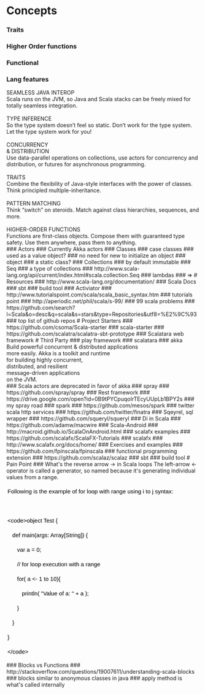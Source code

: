 # Concepts
### Traits
### Higher Order functions
### Functional
### Lang features
<div>SEAMLESS JAVA INTEROP<br></div><div>Scala runs on the JVM, so Java and Scala stacks can be freely mixed for totally seamless integration.</div><div><br></div><div>TYPE INFERENCE</div><div>So the type system doesn’t feel so static. Don’t work for the type system. Let the type system work for you!</div><div><br></div><div>CONCURRENCY</div><div>&amp; DISTRIBUTION</div><div>Use data-parallel operations on collections, use actors for concurrency and distribution, or futures for asynchronous programming.</div><div><br></div><div>TRAITS</div><div>Combine the flexibility of Java-style interfaces with the power of classes. Think principled multiple-inheritance.</div><div><br></div><div>PATTERN MATCHING</div><div>Think “switch” on steroids. Match against class hierarchies, sequences, and more.</div><div><br></div><div>HIGHER-ORDER FUNCTIONS</div><div>Functions are first-class objects. Compose them with guaranteed type safety. Use them anywhere, pass them to anything.</div>
### Actors
### Currently Akka actors
### Classes 
### case classes
### used as a value object?
### no need for new to initialize an object
### object
### a static class?
### Collections
### by default immutable
### Seq
### a type of collections
### http://www.scala-lang.org/api/current/index.html#scala.collection.Seq
### lambdas
### =>
# Resources
### http://www.scala-lang.org/documentation/
### Scala Docs
### sbt
### build tool
### Activiator
### http://www.tutorialspoint.com/scala/scala_basic_syntax.htm
### tutorials point
### http://aperiodic.net/phil/scala/s-99/
### 99 scala problems
### https://github.com/search?l=Scala&o=desc&q=scala&s=stars&type=Repositories&utf8=%E2%9C%93
### top list of github repos
# Project Starters
### https://github.com/csoma/Scala-starter
### scala-starter
### https://github.com/scalatra/scalatra-sbt-prototype
### Scalatara web framework
# Third Party
### play framework
### scalatara
### akka
<div>Build powerful concurrent &amp; distributed applications</div><div>more easily. Akka is a toolkit and runtime</div><div>for building highly concurrent,</div><div>distributed, and resilient</div><div>message-driven applications</div><div>on the JVM.</div>
### Scala actors are deprecated in favor of akka
### spray
### https://github.com/spray/spray
### Rest framework
### https://drive.google.com/open?id=0B9tPYCpuqoIrTEcyUUpLb1BPY2s
### my spray road
### spark
### https://github.com/mesos/spark
### twitter scala http services
### https://github.com/twitter/finatra
### Sqeyrel, sql wrapper
### https://github.com/squeryl/squeryl
### Di in Scala
### https://github.com/adamw/macwire
### Scala-Android
### http://macroid.github.io/ScalaOnAndroid.html
### scalafx examples
### https://github.com/scalafx/ScalaFX-Tutorials
### scalafx
### http://www.scalafx.org/docs/home/
### Exercises and examples
### https://github.com/fpinscala/fpinscala
### functional programming extension
### https://github.com/scalaz/scalaz
### sbt
### build tool
# Pain Point
### What's the reverse arrow -> in Scala loops
The left-arrow &lt;- operator is called a generator, so named because it's generating individual values from a range.<div><br></div><div><p style="box-sizing: border-box; margin: 0em 0.2em 1em; word-wrap: break-word; padding: 0px; text-align: justify;"><font color="#000000" face="Verdana, Geneva, Tahoma, Arial, Helvetica, sans-serif"><span style="font-size: 15px; line-height: 24px;">Following is the example of for loop with range using i to j syntax:</span></font></p><p style="box-sizing: border-box; margin: 0em 0.2em 1em; word-wrap: break-word; padding: 0px; text-align: justify;"><font color="#000000" face="Verdana, Geneva, Tahoma, Arial, Helvetica, sans-serif"><span style="font-size: 15px; line-height: 24px;"><br></span></font></p><p style="box-sizing: border-box; margin: 0em 0.2em 1em; word-wrap: break-word; padding: 0px; text-align: justify;"><font color="#000000" face="Verdana, Geneva, Tahoma, Arial, Helvetica, sans-serif"><span style="font-size: 15px; line-height: 24px;">&lt;code&gt;object Test {</span></font></p><p style="box-sizing: border-box; margin: 0em 0.2em 1em; word-wrap: break-word; padding: 0px; text-align: justify;"><font color="#000000" face="Verdana, Geneva, Tahoma, Arial, Helvetica, sans-serif"><span style="font-size: 15px; line-height: 24px;">&nbsp; &nbsp;def main(args: Array[String]) {</span></font></p><p style="box-sizing: border-box; margin: 0em 0.2em 1em; word-wrap: break-word; padding: 0px; text-align: justify;"><font color="#000000" face="Verdana, Geneva, Tahoma, Arial, Helvetica, sans-serif"><span style="font-size: 15px; line-height: 24px;">&nbsp; &nbsp; &nbsp; var a = 0;</span></font></p><p style="box-sizing: border-box; margin: 0em 0.2em 1em; word-wrap: break-word; padding: 0px; text-align: justify;"><font color="#000000" face="Verdana, Geneva, Tahoma, Arial, Helvetica, sans-serif"><span style="font-size: 15px; line-height: 24px;">&nbsp; &nbsp; &nbsp; // for loop execution with a range</span></font></p><p style="box-sizing: border-box; margin: 0em 0.2em 1em; word-wrap: break-word; padding: 0px; text-align: justify;"><font color="#000000" face="Verdana, Geneva, Tahoma, Arial, Helvetica, sans-serif"><span style="font-size: 15px; line-height: 24px;">&nbsp; &nbsp; &nbsp; for( a &lt;- 1 to 10){</span></font></p><p style="box-sizing: border-box; margin: 0em 0.2em 1em; word-wrap: break-word; padding: 0px; text-align: justify;"><font color="#000000" face="Verdana, Geneva, Tahoma, Arial, Helvetica, sans-serif"><span style="font-size: 15px; line-height: 24px;">&nbsp; &nbsp; &nbsp; &nbsp; &nbsp;println( "Value of a: " + a );</span></font></p><p style="box-sizing: border-box; margin: 0em 0.2em 1em; word-wrap: break-word; padding: 0px; text-align: justify;"><font color="#000000" face="Verdana, Geneva, Tahoma, Arial, Helvetica, sans-serif"><span style="font-size: 15px; line-height: 24px;">&nbsp; &nbsp; &nbsp; }</span></font></p><p style="box-sizing: border-box; margin: 0em 0.2em 1em; word-wrap: break-word; padding: 0px; text-align: justify;"><font color="#000000" face="Verdana, Geneva, Tahoma, Arial, Helvetica, sans-serif"><span style="font-size: 15px; line-height: 24px;">&nbsp; &nbsp;}</span></font></p><p style="box-sizing: border-box; margin: 0em 0.2em 1em; word-wrap: break-word; padding: 0px; text-align: justify;"><font color="#000000" face="Verdana, Geneva, Tahoma, Arial, Helvetica, sans-serif"><span style="font-size: 15px; line-height: 24px;">}</span></font></p><p style="box-sizing: border-box; margin: 0em 0.2em 1em; word-wrap: break-word; padding: 0px; text-align: justify;"><span style="font-size: 15px; line-height: 24px; color: rgb(0, 0, 0); font-family: Verdana, Geneva, Tahoma, Arial, Helvetica, sans-serif;">&lt;/code&gt;</span></p></div>
### Blocks vs Functions
### http://stackoverflow.com/questions/19007611/understanding-scala-blocks
### blocks similar to anonymous classes in java
### apply method is what's called internally
